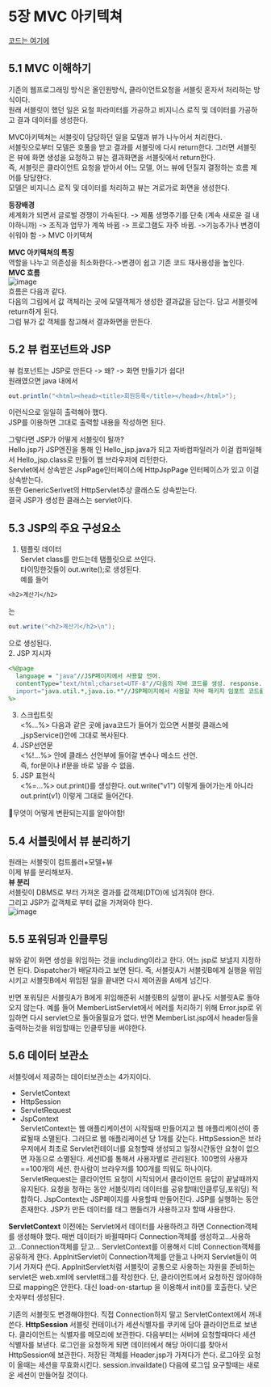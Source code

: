 # 5장 MVC 아키텍쳐  
[코드는 여기에](https://github.com/suhwoo/show_member_list_with__view)   
## 5.1 MVC 이해하기  
기존의 웹프로그래밍 방식은 올인원방식, 클라이언트요청을 서블릿 혼자서 처리하는 방식이다.  
원래 서블릿이 했던 일은 요철 파라미터를 가공하고 비지니스 로직 및 데이터를 가공하고 결과 데이터를 생성한다.  
  
MVC아키텍쳐는 서블릿이 담당하던 일을 모델과 뷰가 나누어서 처리한다.  
서블릿으로부터 모델은 호풀을 받고 결과를 서블릿에 다시 return한다. 그러면 서블릿은 뷰에 화면 생성을 요청하고 뷰는 결과화면을 서블릿에서 return한다.  
즉, 서블릿은 클라이언트 요청을 받아서 어느 모델, 어느 뷰에 던질지 결정하는 흐름 제어를 당담한다.  
모델은 비지니스 로직 및 데이터를 처리하고 뷰는 겨로가로 화면을 생성한다.  
  
**등장배경**  
세계화가 되면서 글로벌 경쟁이 가속된다. -> 제품 생명주기를 단축 (계속 새로운 걸 내야하니까) -> 조직과 업무가 계쏙 바뀜 -> 프로그램도 자주 바뀜. ->기능추가나 변경이 쉬워야 함 -> MVC 아키텍쳐  
  
**MVC 아키텍쳐의 특징**  
역할을 나누고 의존성을 최소화한다.->변경이 쉽고 기존 코드 재사용성을 높인다.  
**MVC 흐름**  
![image](https://user-images.githubusercontent.com/61738600/127312467-82c3cc61-ea78-4c9c-bd05-914b09409db1.png)  
흐름은 다음과 같다.  
다음의 그림에서 값 객체라는 곳에 모델객체가 생성한 결과값을 담는다. 담고 서블릿에 return하게 된다.  
그럼 뷰가 값 객체를 참고해서 결과화면을 만든다.  
## 5.2 뷰 컴포넌트와 JSP  
뷰 컴포넌트는 JSP로 만든다 -> 왜? -> 화면 만들기가 쉽다!  
원래였으면 java 내에서 
```java
out.println("<html><head><title>회원등록</title></head></html>");
```
이런식으로 일일히 출력해야 했다.  
JSP를 이용하면 그대로 출력할 내용을 작성하면 된다.  
  
그렇다면 JSP가 어떻게 서블릿이 될까?  
Hello.jsp가 JSP엔진을 통해 <Java Source>인 Hello_jsp.java가 되고 자바컴파일러가 이걸 컴파일해서 Hello_jsp.class로 만들어 웹 브라우저에 리턴한다.  
Servlet에서 상속받은 JspPage인터페이스에 HttpJspPage 인터페이스가 있고 이걸 상속받는다.  
또한 GenericSerlvet의 HttpServlet추상 클래스도 상속받는다.  
결국 JSP가 생성한 클래스는 servlet이다.  
  
## 5.3 JSP의 주요 구성요소  

1. 템플릿 데이터  
Servlet class를 만드는데 탬플릿으로 쓰인다.  
타이밍한것들이 out.write();로 생성된다.  
예를 들어
```jsp
<h2>계산기</h2>
```
는 
```java
out.write("<h2>계산기</h2>\n");
```
으로 생성된다.  
2. JSP 지시자  
```jsp
<%@page
  language = "java"//JSP페이지에서 사용할 언어.
  contentType="text/html;charset=UTF-8"//다음의 자바 코드를 생성. response.setContentType("text/html;charset=UTF-8");
  import="java.util.*,java.io.*"//JSP페이지에서 사용할 자바 패키지 임포트 코드를 생성. import java.util.*;
%>
```
3. 스크립트릿  
<%...%> 다음과 같은 곳에 java코드가 들어가 있으면 서블릿 클래스에 _jspService()안에 그대로 복사된다.  
4. JSP선언문  
<%!...%> 안에 클래스 선언부에 들어갈 변수나 메소드 선언.  
즉, for문이나 if문을 바로 넣을 수 없음.  
5. JSP 표현식  
<%=...%> out.print()를 생성한다. out.write("v1") 이렇게 들어가는게 아니라 out.print(v1) 이렇게 그대로 들어간다.  

🔑무엇이 어떻게 변환되는지를 알아야함!  
  
## 5.4 서블릿에서 뷰 분리하기  
  원래는 서블릿이 컴트롤러+모델+뷰  
  이제 뷰를 분리해보자.  
  **뷰 분리**  
  서블릿이 DBMS로 부터 가져온 결과를 값객체(DTO)에 넘겨줘야 한다.  
  그리고 JSP가 값객체로 부터 값을 가져와야 한다.  
  ![image](https://user-images.githubusercontent.com/61738600/127369218-ad796e56-ae13-4c4c-a231-0ca2200230f0.png)  
    
## 5.5 포워딩과 인클루딩
  뷰와 같이 화면 생성을 위임하는 것을 including이라고 한다.
  어느 jsp로 보낼지 지정하면 된다.
  Dispatcher가 배달자라고 보면 된다. 
  즉, 서블릿A가 서블릿B에게 실행을 위임시키고 서블릿B에서 위임된 일을 끝내면 다시 제어권을 A에게 넘긴다.
  
  반면 포워딩은 서블릿A가 B에게 위임해준뒤 서블릿B의 실행이 끝나도 서블릿A로 돌아오지 않는다.
  예를 들어 MemberListServlet에서 에러를 처리하기 위해 Error.jsp로 위임하면 다시 servlet으로 돌아올필요가 없다. 반면 MemberList.jsp에서 header등을 출력하는것을 위임할때는 인클루딩을 써야한다.
  ## 5.6 데이터 보관소
  서블릿에서 제공하는 데이터보관소는 4가지이다. 
  - ServletContext
  - HttpSession
  - ServletRequest
  - JspContext  
  ServletContext는 웹 애플리케이션이 시작될때 만들어지고 웹 애플리케이션이 종료될때 소멸된다. 그러므로 웹 애플리케이션 당 1개를 갖는다.
  HttpSession은 브라우저에서 최초로 Servlet컨테이너를 요청할때 생성되고 일정시간동안 요청이 없으면 자동으로 소멸된다. 세션ID를 통해서 사용자별로 관리된다. 100명의 사용자==100개의 세션. 한사람이 브라우저를 100개를 띄워도 하나이다.
  ServletRequest는 클라이언트 요청이 시작되어서 클라이언트 응답이 끝날때까지 유지된다. 요청을 청하는 동안 서블릿끼리 데이터를 공유할때(인클루딩,포워딩) 적합하다.
  JspContext는 JSP페이지를 사용할때 만들어진다. JSP를 실행하는 동안 존재한다. JSP가 만든 데이터를 태그 핸들러가 사용하고자 할때 사용한다.
  
  **ServletContext**
  이전에는 Servlet에서 데이터를 사용하려고 하면 Connection객체를 생성해야 했다.
  매번 데이터가 바뀔때마다 Connection객체를 생성하고...사용하고...Connection객체를 닫고...
  ServletContext를 이용해서 디비 Connection객체를 공유하게 한다.
  AppInitServlet이 Connection객체를 만들고 나머지 Servlet들이 여기서 가져다 쓴다.
  AppInitServlet처럼 서블릿이 공통으로 사용하는 자원을 준비하는 servlet은 web.xml에 servlet태그를 작성한다. 단, 클라이언트에서 요청하진 않아야하므로 mapping은 안한다. 대신 load-on-startup 을 이용해서 init()를 호출한다. 낮은 숫자부터 생성된다.
  
  기존의 서블릿도 변경해야한다. 직접 Connection하지 말고 ServletContext에서 꺼내쓴다.
  **HttpSession**
  서블릿 컨테이너가 세션식별자를 쿠키에 담아 클라이언트로 보낸다. 클라이언트는 식별자를 메모리에 보관한다. 다음부터는 서버에 요청할때마다 세션 식별자를 보낸다.
  로그인을 요청하게 되면 데이터에서 해당 아이디를 찾아서 HttpSession에 보관한다.
  저장된 객체를 Header.jsp가 가져다가 쓴다.
  로그아웃 요청이 올때는 세션을 무효화시킨다. session.invaildate() 다음에 로그임 요구할때는 새로운 세션이 만들어질 것이다.
  
  
  
  
  

  


  
  




